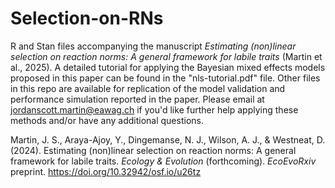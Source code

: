 # Selection-on-RNs
R and Stan files accompanying the manuscript *Estimating (non)linear selection on reaction norms: A general framework for labile traits* (Martin et al., 2025). A detailed tutorial for applying the Bayesian mixed effects models proposed in this paper can be found in the "nls-tutorial.pdf" file. Other files in this repo are available for replication of the model validation and performance simulation reported in the paper. Please email at jordanscott.martin@eawag.ch if you'd like further help applying these methods and/or have any additional questions.

Martin, J. S., Araya-Ajoy, Y., Dingemanse, N. J., Wilson, A. J., & Westneat, D. (2024). Estimating (non)linear selection on reaction norms: A general framework for labile traits. *Ecology & Evolution* (forthcoming). 
*EcoEvoRxiv* preprint. https://doi.org/10.32942/osf.io/u26tz
